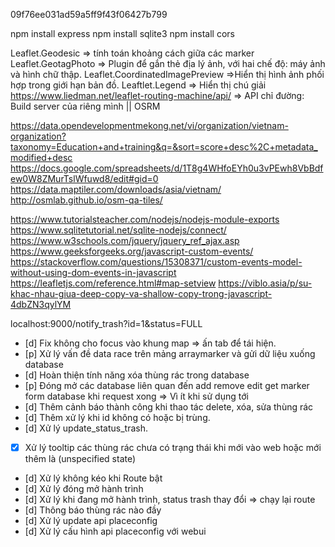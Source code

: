 <!-- AccessToken Only Use admin for request PlaceAPIServer-->
09f76ee031ad59a5ff9f43f06427b799

<!-- INSTALL MODULE -->
npm install express
npm install sqlite3
npm install cors

<!-- INCLUDE CDN -->
<link href="https://cdn.jsdelivr.net/npm/bootstrap@5.2.2/dist/css/bootstrap.min.css" rel="stylesheet">
<script src="https://cdn.jsdelivr.net/npm/bootstrap@5.2.2/dist/js/bootstrap.bundle.min.js"></script>
<script src="https://ajax.googleapis.com/ajax/libs/jquery/3.6.0/jquery.min.js"></script>
<link rel="stylesheet" href="https://unpkg.com/leaflet@1.9.2/dist/leaflet.css" integrity="sha256-sA+zWATbFveLLNqWO2gtiw3HL/lh1giY/Inf1BJ0z14=" crossorigin=""/>
<script src="https://unpkg.com/leaflet@1.9.2/dist/leaflet.js" integrity="sha256-o9N1jGDZrf5tS+Ft4gbIK7mYMipq9lqpVJ91xHSyKhg=" crossorigin=""></script>
<link rel="stylesheet" href="https://unpkg.com/leaflet-routing-machine@latest/dist/leaflet-routing-machine.css" />
<script src="https://unpkg.com/leaflet-routing-machine@latest/dist/leaflet-routing-machine.js"></script>

<!-- PLUGIN COOL REFERENCE -->
Leaflet.Geodesic => tính toán khoảng cách giữa các marker
Leaflet.GeotagPhoto => Plugin để gắn thẻ địa lý ảnh, với hai chế độ: máy ảnh và hình chữ thập.
Leaflet.CoordinatedImagePreview =>Hiển thị hình ảnh phối hợp trong giới hạn bản đồ.
Leaftlet.Legend => Hiển thị chú giải
https://www.liedman.net/leaflet-routing-machine/api/ => API chỉ đường: Build server của riêng mình || OSRM

<!-- DATA MAP -->
https://data.opendevelopmentmekong.net/vi/organization/vietnam-organization?taxonomy=Education+and+training&q=&sort=score+desc%2C+metadata_modified+desc
https://docs.google.com/spreadsheets/d/1T8g4WHfoEYh0u3vPEwh8VbBdfew0W8ZMurTslWfuwd8/edit#gid=0
https://data.maptiler.com/downloads/asia/vietnam/
http://osmlab.github.io/osm-qa-tiles/

<!-- REFERENCE -->
https://www.tutorialsteacher.com/nodejs/nodejs-module-exports
https://www.sqlitetutorial.net/sqlite-nodejs/connect/
https://www.w3schools.com/jquery/jquery_ref_ajax.asp
https://www.geeksforgeeks.org/javascript-custom-events/
https://stackoverflow.com/questions/15308371/custom-events-model-without-using-dom-events-in-javascript
https://leafletjs.com/reference.html#map-setview
https://viblo.asia/p/su-khac-nhau-giua-deep-copy-va-shallow-copy-trong-javascript-4dbZN3qylYM

<!-- API -->
localhost:9000/notify_trash?id=1&status=FULL

<!-- TO DO : p <=> process, d <=> done x <=> not handel-->
- [d] Fix không cho focus vào khung map => ấn tab để tái hiện.
- [p] Xử lý vấn đề data race trên mảng arraymarker và gửi dữ liệu xuống database
- [d] Hoàn thiện tính năng xóa thùng rác trong database
- [p] Đóng mở các database liên quan đến add remove edit get marker form database khi request xong => Vì ít khi sử dụng tới
- [d] Thêm cảnh báo thành công khi thao tác delete, xóa, sửa thùng rác
- [d] Thêm xử lý khi id không có hoặc bị trùng.
- [d] Xử lý update_status_trash.
- [x] Xử lý tooltip các thùng rác chưa có trạng thái khi mới vào web hoặc mới thêm là (unspecified state)
- [d] Xử lý không kéo khi Route bật
- [d] Xử lý đóng mở hành trình
- [d] Xử lý khi đang mở hành trình, status trash thay đổi => chạy lại route
- [d] Thông báo thùng rác nào đầy
- [d] Xử lý update api placeconfig
- [d] Xử lý cấu hình api placeconfig với webui